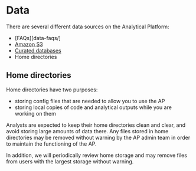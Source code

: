 # Data

There are several different data sources on the Analytical Platform:

* [FAQs][data-faqs/]
* [Amazon S3](amazon-s3/)
* [Curated databases](curated-databases/)
* Home directories

## Home directories

Home directories have two purposes:
 * storing config files that are needed to allow you to use the AP
 * storing local copies of code and analytical outputs while you are working on them

Analysts are expected to keep their home directories clean and clear, and avoid storing large amounts of data there. Any files stored in home directories may be removed without warning by the AP admin team in order to maintain the functioning of the AP.

In addition, we will periodically review home storage and may remove files from users with the largest storage without warning.
